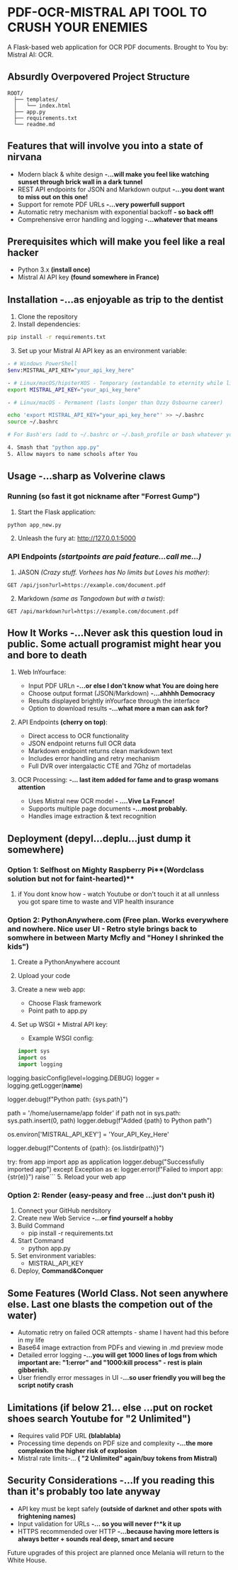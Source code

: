 # PDF-OCR-MISTRAL API TOOL TO CRUSH YOUR ENEMIES

A Flask-based web application for OCR PDF documents.
Brought to You by: Mistral AI: OCR.

## Absurdly Overpovered Project Structure

```
ROOT/
  ├── templates/
  │   └── index.html
  ├── app.py
  ├── requirements.txt
  └── readme.md
```

## Features that will involve you into a state of nirvana

- Modern black & white design **-...will make you feel like watching sunset through brick wall in a dark tunnel**
- REST API endpoints for JSON and Markdown output **-...you dont want to miss out on this one!**
- Support for remote PDF URLs **-...very powerfull support**
- Automatic retry mechanism with exponential backoff **- so back off!**
- Comprehensive error handling and logging **-...whatever that means**

## Prerequisites which will make you feel like a real hacker

- Python 3.x **(install once)**
- Mistral AI API key **(found somewhere in France)**

## Installation **-...as enjoyable as trip to the dentist**

1. Clone the repository
2. Install dependencies:

```bash
pip install -r requirements.txt
```

3. Set up your Mistral AI API key as an environment variable:

```bash
- # Windows PowerShell
$env:MISTRAL_API_KEY="your_api_key_here"

- # Linux/macOS/hipsterXOS - Temporary (extandable to eternity while listening to a 5 minute dad joke)
export MISTRAL_API_KEY="your_api_key_here"

- # Linux/macOS - Permanent (lasts longer than Ozzy Osbourne career)

echo 'export MISTRAL_API_KEY="your_api_key_here"' >> ~/.bashrc
source ~/.bashrc

# For Bash'ers (add to ~/.bashrc or ~/.bash_profile or bash whatever you want - Yolo! ):

4. Smash that "python app.py"
5. Allow mayors to name schools after You
```

## Usage **-...sharp as Volverine claws**

### Running **(so fast it got nickname after "Forrest Gump")**

1. Start the Flask application:

```bash
python app_new.py
```

2. Unleash the fury at: http://127.0.0.1:5000

### API Endpoints *(startpoints are paid feature...call me...)*

1. JASON  *(Crazy stuff. Vorhees has No limits but Loves his mother)*:

```plaintext
GET /api/json?url=https://example.com/document.pdf
```

2. Markdown   *(same as Tangodown but with a twist)*:

```plaintext
GET /api/markdown?url=https://example.com/document.pdf
```

## How It Works  **-...Never ask this question loud in public. Some actuall programist might hear you and bore to death**

1. Web InYourface:

   - Input PDF URLn **-...or else I don't know what You are doing here**
   - Choose output format (JSON/Markdown) **-...ahhhh Democracy**
   - Results displayed brightly inYourface through the interface
   - Option to download results **-...what more a man can ask for?**

2. API Endpoints **(cherry on top)**:

   - Direct access to OCR functionality
   - JSON endpoint returns full OCR data
   - Markdown endpoint returns clean markdown text
   - Includes error handling and retry mechanism
   - Full DVR over intergalactic CTE and 7Ghz of mortadelas

3. OCR Processing: **-... last item added for fame and to grasp womans attention**
   - Uses Mistral new OCR model **- ....Vive La France!**
   - Supports multiple page documents **-...most probably.**
   - Handles image extraction & text recognition

## Deployment **(depyl...deplu...just dump it somewhere)**

### Option 1: Selfhost on Mighty Raspberry Pi**(Wordclass solution but not for faint-hearted)**

1. if You dont know how - watch Youtube or don't touch it at all unnless you got spare time to waste and VIP health insurance

### Option 2: PythonAnywhere.com **(Free plan. Works everywhere and nowhere. Nice user UI - Retro style brings back to somwhere in between Marty Mcfly and "Honey I shrinked the kids")**

1. Create a PythonAnywhere account
2. Upload your code
3. Create a new web app:
   - Choose Flask framework
   - Point path to app.py
4. Set up WSGI + Mistral API key:

   - Example WSGI config:

   ```python
   import sys
   import os
   import logging
   ```

logging.basicConfig(level=logging.DEBUG)
logger = logging.getLogger(**name**)

logger.debug(f"Python path: {sys.path}")

path = '/home/username/app folder'
if path not in sys.path:
sys.path.insert(0, path)
logger.debug(f"Added {path} to Python path")

os.environ['MISTRAL_API_KEY'] = 'Your_API_Key_Here'

logger.debug(f"Contents of {path}: {os.listdir(path)}")

try:
from app import app as application
logger.debug("Successfully imported app")
except Exception as e:
logger.error(f"Failed to import app: {str(e)}")
raise``` 5. Reload your web app

### Option 2: Render **(easy-peasy and free ...just don't push it)**

1. Connect your GitHub nerdsitory
2. Create new Web Service **-...or find yourself a hobby**
3. Build Command
   - pip install -r requirements.txt
4. Start Command
   - python app.py
5. Set environment variables:
   - MISTRAL_API_KEY
6. Deploy, **Command&Conquer**

## Some Features **(World Class. Not seen anywhere else. Last one blasts the competion out of the water)**

- Automatic retry on failed OCR attempts - shame I havent had this before in my life
- Base64 image extraction from PDFs and viewing in .md preview mode
- Detailed error logging **-...you will get 1000 lines of logs from which important are: "1:error" and "1000:kill process" - rest is plain gibberish.**
- User friendly error messages in UI -**...so user friendly you will beg the script notify crash**

## Limitations **(if below 21... else ...put on rocket shoes search Youtube for "2 Unlimited")**

- Requires valid PDF URL **(blablabla)**
- Processing time depends on PDF size and complexity **-...the more complexion the higher risk of explosion**
- Mistral rate limits-... **( "2 Unlimited" again/buy tokens from Mistral)**

## Security Considerations **-...If you reading this than it's probably too late anyway**

- API key must be kept safely **(outside of darknet and other spots with frightening names)**
- Input validation for URLs **-... so you will never f^\*k it up**
- HTTPS recommended over HTTP **-...because having more letters is always better + sounds real deep, smart and secure**

Future upgrades of this project are planned once Melania will return to the White House.
